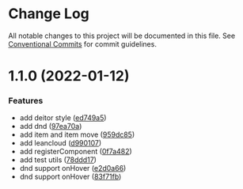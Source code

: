 # Change Log

All notable changes to this project will be documented in this file.
See [Conventional Commits](https://conventionalcommits.org) for commit guidelines.

# 1.1.0 (2022-01-12)


### Features

* add deitor style ([ed749a5](https://github.com/alitajs/wufeng/commit/ed749a591ff9b9b43f0c4fee1643a2f3bed9def8))
* add dnd ([97ea70a](https://github.com/alitajs/wufeng/commit/97ea70aab649d0d8e0f10cd7fd45b1f11f840bee))
* add item and item move ([959dc85](https://github.com/alitajs/wufeng/commit/959dc859fce4a8bd41259043f0ea80b856058aa0))
* add leancloud ([d990107](https://github.com/alitajs/wufeng/commit/d9901071bf7cf5d768b12fe132584e1fcbea0c61))
* add registerComponent ([0f7a482](https://github.com/alitajs/wufeng/commit/0f7a4821b3ca4feabd129b6754c3d95170b59c17))
* add test utils ([78ddd17](https://github.com/alitajs/wufeng/commit/78ddd17966113980659a0a19e4c77d9ebc4d7d54))
* dnd support onHover ([e2d0a66](https://github.com/alitajs/wufeng/commit/e2d0a665b9e51c85a584d595e5a5b87fa14048d6))
* dnd support onHover ([83f71fb](https://github.com/alitajs/wufeng/commit/83f71fbc59c7db0aa367ed94df99666da8d9e668))
